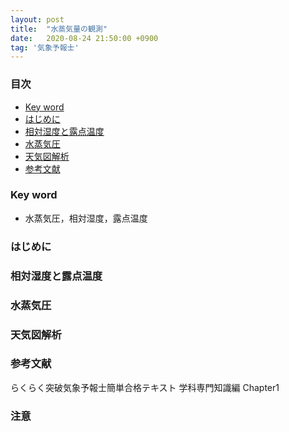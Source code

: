 ```yaml
---
layout: post
title:  "水蒸気量の観測"
date:   2020-08-24 21:50:00 +0900
tag: '気象予報士'
---
```

### 目次
- [Key word](#key-word)
- [はじめに](#はじめに)
- [相対湿度と露点温度](#相対湿度と露点温度)
- [水蒸気圧](#水蒸気圧)
- [天気図解析](#天気図解析)
- [参考文献](#参考文献)

### Key word
- 水蒸気圧，相対湿度，露点温度

### はじめに

### 相対湿度と露点温度

### 水蒸気圧

### 天気図解析

### 参考文献
らくらく突破気象予報士簡単合格テキスト 学科専門知識編 Chapter1


### 注意
